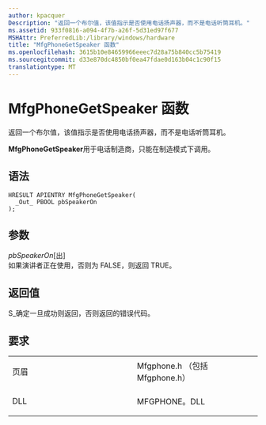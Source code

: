 ```yaml
---
author: kpacquer
Description: "返回一个布尔值，该值指示是否使用电话扬声器，而不是电话听筒耳机。"
ms.assetid: 933f0816-a094-4f7b-a26f-5d31ed97f677
MSHAttr: PreferredLib:/library/windows/hardware
title: "MfgPhoneGetSpeaker 函数"
ms.openlocfilehash: 3615b10e84659966eeec7d28a75b840cc5b75419
ms.sourcegitcommit: d33e870dc4850bf0ea47fdae0d163b04c1c90f15
translationtype: MT
---
```

# <a name="mfgphonegetspeaker-function"></a>MfgPhoneGetSpeaker 函数


返回一个布尔值，该值指示是否使用电话扬声器，而不是电话听筒耳机。

**MfgPhoneGetSpeaker**用于电话制造商，只能在制造模式下调用。

<a name="syntax"></a>语法
------

```ManagedCPlusPlus
HRESULT APIENTRY MfgPhoneGetSpeaker(
  _Out_ PBOOL pbSpeakerOn
);
```

<a name="parameters"></a>参数
----------

*pbSpeakerOn*\[出\]  
如果演讲者正在使用，否则为 FALSE，则返回 TRUE。

<a name="return-value"></a>返回值
------------

S\_确定一旦成功则返回，否则返回的错误代码。

<a name="requirements"></a>要求
------------

<table>
<colgroup>
<col width="50%" />
<col width="50%" />
</colgroup>
<tbody>
<tr class="odd">
<td align="left"><p>页眉</p></td>
<td align="left">Mfgphone.h （包括 Mfgphone.h）</td>
</tr>
<tr class="even">
<td align="left"><p>DLL</p></td>
<td align="left">MFGPHONE。DLL</td>
</tr>
</tbody>
</table>

 

 





